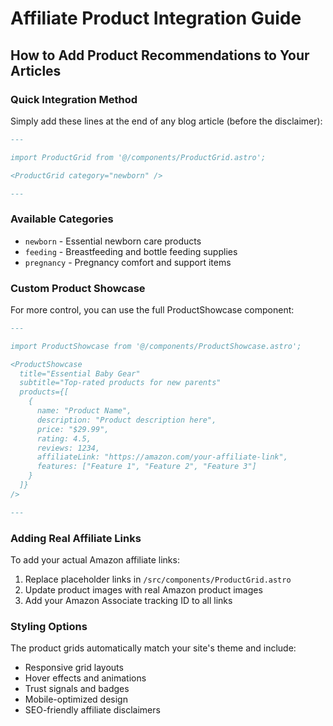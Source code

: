 # Affiliate Product Integration Guide

## How to Add Product Recommendations to Your Articles

### Quick Integration Method

Simply add these lines at the end of any blog article (before the disclaimer):

```markdown
---

import ProductGrid from '@/components/ProductGrid.astro';

<ProductGrid category="newborn" />

---
```

### Available Categories

- `newborn` - Essential newborn care products
- `feeding` - Breastfeeding and bottle feeding supplies  
- `pregnancy` - Pregnancy comfort and support items

### Custom Product Showcase

For more control, you can use the full ProductShowcase component:

```markdown
---

import ProductShowcase from '@/components/ProductShowcase.astro';

<ProductShowcase 
  title="Essential Baby Gear" 
  subtitle="Top-rated products for new parents"
  products={[
    {
      name: "Product Name",
      description: "Product description here",
      price: "$29.99",
      rating: 4.5,
      reviews: 1234,
      affiliateLink: "https://amazon.com/your-affiliate-link",
      features: ["Feature 1", "Feature 2", "Feature 3"]
    }
  ]}
/>

---
```

### Adding Real Affiliate Links

To add your actual Amazon affiliate links:

1. Replace placeholder links in `/src/components/ProductGrid.astro`
2. Update product images with real Amazon product images
3. Add your Amazon Associate tracking ID to all links

### Styling Options

The product grids automatically match your site's theme and include:
- Responsive grid layouts
- Hover effects and animations
- Trust signals and badges
- Mobile-optimized design
- SEO-friendly affiliate disclaimers